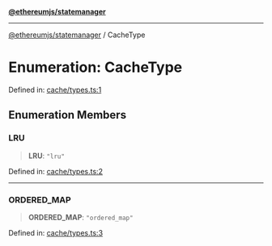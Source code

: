 [**@ethereumjs/statemanager**](../README.md)

***

[@ethereumjs/statemanager](../README.md) / CacheType

# Enumeration: CacheType

Defined in: [cache/types.ts:1](https://github.com/Dargon789/ethereumjs-monorepo/blob/master/packages/statemanager/src/cache/types.ts#L1)

## Enumeration Members

### LRU

> **LRU**: `"lru"`

Defined in: [cache/types.ts:2](https://github.com/Dargon789/ethereumjs-monorepo/blob/master/packages/statemanager/src/cache/types.ts#L2)

***

### ORDERED\_MAP

> **ORDERED\_MAP**: `"ordered_map"`

Defined in: [cache/types.ts:3](https://github.com/Dargon789/ethereumjs-monorepo/blob/master/packages/statemanager/src/cache/types.ts#L3)
